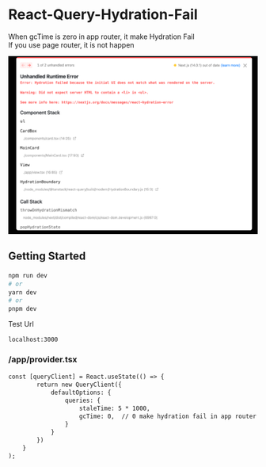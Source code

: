 # React-Query-Hydration-Fail
When gcTime is zero in app router, it make Hydration Fail   
If you use page router, it is not happen 

![img.png](img.png)

## Getting Started

```bash
npm run dev
# or
yarn dev
# or
pnpm dev
```

Test Url 
```
localhost:3000
```


### /app/provider.tsx

```
const [queryClient] = React.useState(() => {
        return new QueryClient({
            defaultOptions: {
                queries: {
                    staleTime: 5 * 1000,
                    gcTime: 0,  // 0 make hydration fail in app router
                }
            }
        })
    }
);
```

